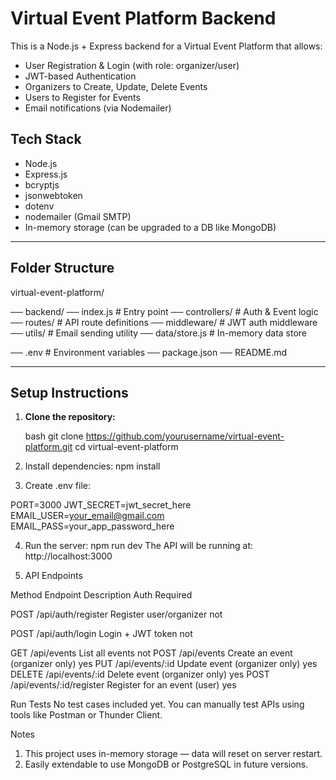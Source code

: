 # Virtual Event Platform Backend

This is a Node.js + Express backend for a Virtual Event Platform that allows:

- User Registration & Login (with role: organizer/user)
- JWT-based Authentication
- Organizers to Create, Update, Delete Events
- Users to Register for Events
- Email notifications (via Nodemailer)



##  Tech Stack

- Node.js
- Express.js
- bcryptjs
- jsonwebtoken
- dotenv
- nodemailer (Gmail SMTP)
- In-memory storage (can be upgraded to a DB like MongoDB)

---

## Folder Structure

virtual-event-platform/

── backend/
    ── index.js # Entry point
 ── controllers/ # Auth & Event logic
 ── routes/ # API route definitions
 ── middleware/ # JWT auth middleware
 ── utils/ # Email sending utility
 ── data/store.js # In-memory data store

── .env # Environment variables
── package.json
── README.md


---

## Setup Instructions

1. **Clone the repository:**

   bash
   git clone https://github.com/yourusername/virtual-event-platform.git
   cd virtual-event-platform
2. Install dependencies:
npm install

3. Create .env file:

PORT=3000
    JWT_SECRET=jwt_secret_here
    EMAIL_USER=your_email@gmail.com
    EMAIL_PASS=your_app_password_here

4. Run the server: npm run dev
   The API will be running at: http://localhost:3000

5. API Endpoints

Method   	    Endpoint	                Description	                             Auth  Required


POST	        /api/auth/register	        Register user/organizer	                    not


POST	        /api/auth/login	            Login + JWT token	                        not


GET	            /api/events	                List all events	                            not
POST	        /api/events	                Create an event (organizer only)	        yes
PUT	            /api/events/:id	            Update event (organizer only)	            yes
DELETE	        /api/events/:id	            Delete event (organizer only)	            yes
POST	        /api/events/:id/register    Register for an event (user)	            yes



Run Tests
No test cases included yet.
You can manually test APIs using tools like Postman or Thunder Client.


Notes
1. This project uses in-memory storage — data will reset on server restart.
2. Easily extendable to use MongoDB or PostgreSQL in future versions.
